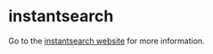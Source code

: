 # instantsearch

Go to the [instantsearch website](https://community.algolia.com/instantsearch.js/v2/vanilla) for more information.
